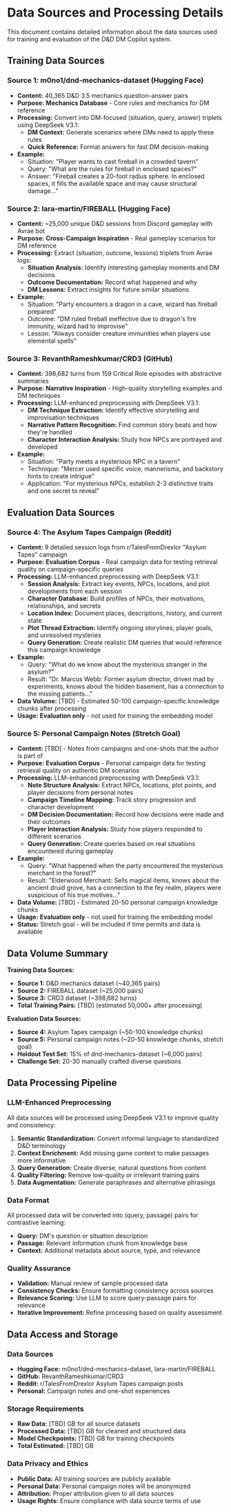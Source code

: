 # Data Sources and Processing Details

This document contains detailed information about the data sources used for training and evaluation of the D&D DM Copilot system.

## Training Data Sources

### Source 1: m0no1/dnd-mechanics-dataset (Hugging Face)
- **Content:** 40,365 D&D 3.5 mechanics question-answer pairs
- **Purpose:** **Mechanics Database** - Core rules and mechanics for DM reference
- **Processing:** Convert into DM-focused (situation, query, answer) triplets using DeepSeek V3.1:
  - **DM Context:** Generate scenarios where DMs need to apply these rules
  - **Quick Reference:** Format answers for fast DM decision-making
- **Example:** 
  - Situation: "Player wants to cast fireball in a crowded tavern"
  - Query: "What are the rules for fireball in enclosed spaces?"
  - Answer: "Fireball creates a 20-foot radius sphere. In enclosed spaces, it fills the available space and may cause structural damage..."

### Source 2: lara-martin/FIREBALL (Hugging Face)
- **Content:** ~25,000 unique D&D sessions from Discord gameplay with Avrae bot
- **Purpose:** **Cross-Campaign Inspiration** - Real gameplay scenarios for DM reference
- **Processing:** Extract (situation, outcome, lessons) triplets from Avrae logs:
  - **Situation Analysis:** Identify interesting gameplay moments and DM decisions
  - **Outcome Documentation:** Record what happened and why
  - **DM Lessons:** Extract insights for future similar situations
- **Example:** 
  - Situation: "Party encounters a dragon in a cave, wizard has fireball prepared"
  - Outcome: "DM ruled fireball ineffective due to dragon's fire immunity, wizard had to improvise"
  - Lesson: "Always consider creature immunities when players use elemental spells"

### Source 3: RevanthRameshkumar/CRD3 (GitHub)
- **Content:** 398,682 turns from 159 Critical Role episodes with abstractive summaries
- **Purpose:** **Narrative Inspiration** - High-quality storytelling examples and DM techniques
- **Processing:** LLM-enhanced preprocessing with DeepSeek V3.1:
  - **DM Technique Extraction:** Identify effective storytelling and improvisation techniques
  - **Narrative Pattern Recognition:** Find common story beats and how they're handled
  - **Character Interaction Analysis:** Study how NPCs are portrayed and developed
- **Example:** 
  - Situation: "Party meets a mysterious NPC in a tavern"
  - Technique: "Mercer used specific voice, mannerisms, and backstory hints to create intrigue"
  - Application: "For mysterious NPCs, establish 2-3 distinctive traits and one secret to reveal"

## Evaluation Data Sources

### Source 4: The Asylum Tapes Campaign (Reddit)
- **Content:** 9 detailed session logs from r/TalesFromDrexlor "Asylum Tapes" campaign
- **Purpose:** **Evaluation Corpus** - Real campaign data for testing retrieval quality on campaign-specific queries
- **Processing:** LLM-enhanced preprocessing with DeepSeek V3.1:
  - **Session Analysis:** Extract key events, NPCs, locations, and plot developments from each session
  - **Character Database:** Build profiles of NPCs, their motivations, relationships, and secrets
  - **Location Index:** Document places, descriptions, history, and current state
  - **Plot Thread Extraction:** Identify ongoing storylines, player goals, and unresolved mysteries
  - **Query Generation:** Create realistic DM queries that would reference this campaign knowledge
- **Example:**
  - Query: "What do we know about the mysterious stranger in the asylum?"
  - Result: "Dr. Marcus Webb: Former asylum director, driven mad by experiments, knows about the hidden basement, has a connection to the missing patients..."
- **Data Volume:** [TBD] - Estimated 50-100 campaign-specific knowledge chunks after processing
- **Usage:** **Evaluation only** - not used for training the embedding model

### Source 5: Personal Campaign Notes (Stretch Goal)
- **Content:** [TBD] - Notes from campaigns and one-shots that the author is part of
- **Purpose:** **Evaluation Corpus** - Personal campaign data for testing retrieval quality on authentic DM scenarios
- **Processing:** LLM-enhanced preprocessing with DeepSeek V3.1:
  - **Note Structure Analysis:** Extract NPCs, locations, plot points, and player decisions from personal notes
  - **Campaign Timeline Mapping:** Track story progression and character development
  - **DM Decision Documentation:** Record how decisions were made and their outcomes
  - **Player Interaction Analysis:** Study how players responded to different scenarios
  - **Query Generation:** Create queries based on real situations encountered during gameplay
- **Example:**
  - Query: "What happened when the party encountered the mysterious merchant in the forest?"
  - Result: "Elderwood Merchant: Sells magical items, knows about the ancient druid grove, has a connection to the fey realm, players were suspicious of his true motives..."
- **Data Volume:** [TBD] - Estimated 20-50 personal campaign knowledge chunks
- **Usage:** **Evaluation only** - not used for training the embedding model
- **Status:** Stretch goal - will be included if time permits and data is available

## Data Volume Summary

**Training Data Sources:**
- **Source 1:** D&D mechanics dataset (~40,365 pairs)
- **Source 2:** FIREBALL dataset (~25,000 pairs) 
- **Source 3:** CRD3 dataset (~398,682 turns)
- **Total Training Pairs:** [TBD] (estimated 50,000+ after processing)

**Evaluation Data Sources:**
- **Source 4:** Asylum Tapes campaign (~50-100 knowledge chunks)
- **Source 5:** Personal campaign notes (~20-50 knowledge chunks, stretch goal)
- **Holdout Test Set:** 15% of dnd-mechanics-dataset (~6,000 pairs)
- **Challenge Set:** 20-30 manually crafted diverse questions

## Data Processing Pipeline

### LLM-Enhanced Preprocessing
All data sources will be processed using DeepSeek V3.1 to improve quality and consistency:

1. **Semantic Standardization:** Convert informal language to standardized D&D terminology
2. **Context Enrichment:** Add missing game context to make passages more informative
3. **Query Generation:** Create diverse, natural questions from content
4. **Quality Filtering:** Remove low-quality or irrelevant training pairs
5. **Data Augmentation:** Generate paraphrases and alternative phrasings

### Data Format
All processed data will be converted into (query, passage) pairs for contrastive learning:
- **Query:** DM's question or situation description
- **Passage:** Relevant information chunk from knowledge base
- **Context:** Additional metadata about source, type, and relevance

### Quality Assurance
- **Validation:** Manual review of sample processed data
- **Consistency Checks:** Ensure formatting consistency across sources
- **Relevance Scoring:** Use LLM to score query-passage pairs for relevance
- **Iterative Improvement:** Refine processing based on quality assessment

## Data Access and Storage

### Data Sources
- **Hugging Face:** m0no1/dnd-mechanics-dataset, lara-martin/FIREBALL
- **GitHub:** RevanthRameshkumar/CRD3
- **Reddit:** r/TalesFromDrexlor Asylum Tapes campaign posts
- **Personal:** Campaign notes and one-shot experiences

### Storage Requirements
- **Raw Data:** [TBD] GB for all source datasets
- **Processed Data:** [TBD] GB for cleaned and structured data
- **Model Checkpoints:** [TBD] GB for training checkpoints
- **Total Estimated:** [TBD] GB

### Data Privacy and Ethics
- **Public Data:** All training sources are publicly available
- **Personal Data:** Personal campaign notes will be anonymized
- **Attribution:** Proper attribution given to all data sources
- **Usage Rights:** Ensure compliance with data source terms of use
